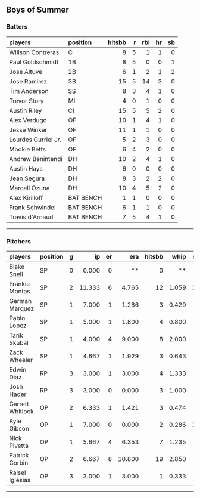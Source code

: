 ## Boys of Summer

### Batters

 
|players             |position  | hitsbb|  r| rbi| hr| sb| 
|:-------------------|:---------|------:|--:|---:|--:|--:| 
|Willson Contreras   |C         |      8|  5|   1|  1|  0| 
|Paul Goldschmidt    |1B        |      8|  5|   0|  0|  1| 
|Jose Altuve         |2B        |      6|  1|   2|  1|  2| 
|Jose Ramirez        |3B        |     15|  5|  14|  3|  0| 
|Tim Anderson        |SS        |      8|  3|   4|  1|  0| 
|Trevor Story        |MI        |      4|  0|   1|  0|  0| 
|Austin Riley        |CI        |     15|  5|   5|  2|  0| 
|Alex Verdugo        |OF        |     10|  1|   4|  1|  0| 
|Jesse Winker        |OF        |     11|  1|   1|  0|  0| 
|Lourdes Gurriel Jr. |OF        |      5|  2|   3|  0|  0| 
|Mookie Betts        |OF        |      6|  4|   2|  0|  0| 
|Andrew Benintendi   |DH        |     10|  2|   4|  1|  0| 
|Austin Hays         |DH        |      6|  0|   0|  0|  0| 
|Jean Segura         |DH        |      8|  3|   2|  2|  0| 
|Marcell Ozuna       |DH        |     10|  4|   5|  2|  0| 
|Alex Kirilloff      |BAT BENCH |      1|  1|   0|  0|  0| 
|Frank Schwindel     |BAT BENCH |      6|  1|   1|  0|  0| 
|Travis d'Arnaud     |BAT BENCH |      7|  5|   4|  1|  0| 


* * *

### Pitchers

 
|players          |position |  g|     ip| er|    era| hitsbb|  whip| so|  w| sv| 
|:----------------|:--------|--:|------:|--:|------:|------:|-----:|--:|--:|--:| 
|Blake Snell      |SP       |  0|  0.000|  0|     **|      0|    **|  0|  0|  0| 
|Frankie Montas   |SP       |  2| 11.333|  6|  4.765|     12| 1.059| 12|  1|  0| 
|German Marquez   |SP       |  1|  7.000|  1|  1.286|      3| 0.429|  5|  0|  0| 
|Pablo Lopez      |SP       |  1|  5.000|  1|  1.800|      4| 0.800|  6|  0|  0| 
|Tarik Skubal     |SP       |  1|  4.000|  4|  9.000|      8| 2.000|  3|  0|  0| 
|Zack Wheeler     |SP       |  1|  4.667|  1|  1.929|      3| 0.643|  3|  0|  0| 
|Edwin Diaz       |RP       |  3|  3.000|  1|  3.000|      4| 1.333|  5|  0|  1| 
|Josh Hader       |RP       |  3|  3.000|  0|  0.000|      3| 1.000|  4|  0|  3| 
|Garrett Whitlock |OP       |  2|  6.333|  1|  1.421|      3| 0.474|  6|  1|  0| 
|Kyle Gibson      |OP       |  1|  7.000|  0|  0.000|      2| 0.286| 10|  1|  0| 
|Nick Pivetta     |OP       |  1|  5.667|  4|  6.353|      7| 1.235|  4|  0|  0| 
|Patrick Corbin   |OP       |  2|  6.667|  8| 10.800|     19| 2.850|  7|  0|  0| 
|Raisel Iglesias  |OP       |  3|  3.000|  1|  3.000|      1| 0.333|  2|  1|  1| 


* * *


